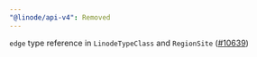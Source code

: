 ```yaml
---
"@linode/api-v4": Removed
---
```


`edge` type reference in `LinodeTypeClass` and `RegionSite` ([#10639](https://github.com/linode/manager/pull/10639))
